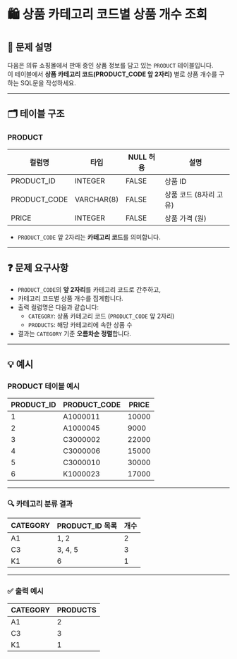 # 🛍️ 상품 카테고리 코드별 상품 개수 조회

## 📌 문제 설명

다음은 의류 쇼핑몰에서 판매 중인 상품 정보를 담고 있는 `PRODUCT` 테이블입니다.  
이 테이블에서 **상품 카테고리 코드(PRODUCT_CODE 앞 2자리)** 별로 상품 개수를 구하는 SQL문을 작성하세요.

---

## 🗂 테이블 구조

### PRODUCT

| 컬럼명       | 타입        | NULL 허용 | 설명                    |
|--------------|-------------|------------|-------------------------|
| PRODUCT_ID   | INTEGER     | FALSE      | 상품 ID                 |
| PRODUCT_CODE | VARCHAR(8)  | FALSE      | 상품 코드 (8자리 고유) |
| PRICE        | INTEGER     | FALSE      | 상품 가격 (원)          |

- `PRODUCT_CODE` 앞 2자리는 **카테고리 코드**를 의미합니다.

---

## ❓ 문제 요구사항

- `PRODUCT_CODE`의 **앞 2자리**를 카테고리 코드로 간주하고,
- 카테고리 코드별 상품 개수를 집계합니다.
- 출력 컬럼명은 다음과 같습니다:
  - `CATEGORY`: 상품 카테고리 코드 (`PRODUCT_CODE` 앞 2자리)
  - `PRODUCTS`: 해당 카테고리에 속한 상품 수
- 결과는 `CATEGORY` 기준 **오름차순 정렬**합니다.

---

## 💡 예시

### PRODUCT 테이블 예시

| PRODUCT_ID | PRODUCT_CODE | PRICE  |
|------------|---------------|--------|
| 1          | A1000011      | 10000  |
| 2          | A1000045      | 9000   |
| 3          | C3000002      | 22000  |
| 4          | C3000006      | 15000  |
| 5          | C3000010      | 30000  |
| 6          | K1000023      | 17000  |

---

### 🔍 카테고리 분류 결과

| CATEGORY | PRODUCT_ID 목록 | 개수 |
|----------|------------------|------|
| A1       | 1, 2             | 2    |
| C3       | 3, 4, 5          | 3    |
| K1       | 6                | 1    |

---

### ✅ 출력 예시

| CATEGORY | PRODUCTS |
|----------|----------|
| A1       | 2        |
| C3       | 3        |
| K1       | 1        |
